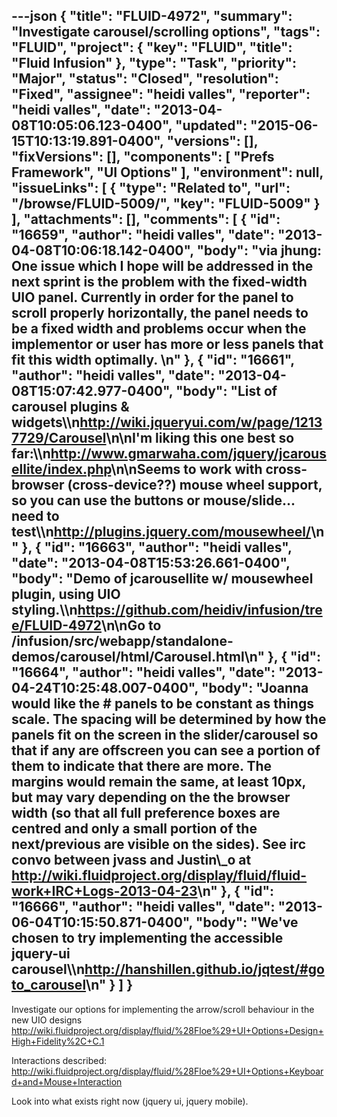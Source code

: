 ---json
{
  "title": "FLUID-4972",
  "summary": "Investigate carousel/scrolling options",
  "tags": "FLUID",
  "project": {
    "key": "FLUID",
    "title": "Fluid Infusion"
  },
  "type": "Task",
  "priority": "Major",
  "status": "Closed",
  "resolution": "Fixed",
  "assignee": "heidi valles",
  "reporter": "heidi valles",
  "date": "2013-04-08T10:05:06.123-0400",
  "updated": "2015-06-15T10:13:19.891-0400",
  "versions": [],
  "fixVersions": [],
  "components": [
    "Prefs Framework",
    "UI Options"
  ],
  "environment": null,
  "issueLinks": [
    {
      "type": "Related to",
      "url": "/browse/FLUID-5009/",
      "key": "FLUID-5009"
    }
  ],
  "attachments": [],
  "comments": [
    {
      "id": "16659",
      "author": "heidi valles",
      "date": "2013-04-08T10:06:18.142-0400",
      "body": "via jhung: One issue which I hope will be addressed in the next sprint is the problem with the fixed-width UIO panel. Currently in order for the panel to scroll properly horizontally, the panel needs to be a fixed width and problems occur when the implementor or user has more or less panels that fit this width optimally.&#x20;\n"
    },
    {
      "id": "16661",
      "author": "heidi valles",
      "date": "2013-04-08T15:07:42.977-0400",
      "body": "List of carousel plugins & widgets\\\n<http://wiki.jqueryui.com/w/page/12137729/Carousel>\n\nI'm liking this one best so far:\\\n<http://www.gmarwaha.com/jquery/jcarousellite/index.php>\n\nSeems to work with cross-browser (cross-device??) mouse wheel support, so you can use the buttons or mouse/slide... need to test\\\n<http://plugins.jquery.com/mousewheel/>\n"
    },
    {
      "id": "16663",
      "author": "heidi valles",
      "date": "2013-04-08T15:53:26.661-0400",
      "body": "Demo of jcarousellite w/ mousewheel plugin, using UIO styling.\\\n<https://github.com/heidiv/infusion/tree/FLUID-4972>\n\nGo to /infusion/src/webapp/standalone-demos/carousel/html/Carousel.html\n"
    },
    {
      "id": "16664",
      "author": "heidi valles",
      "date": "2013-04-24T10:25:48.007-0400",
      "body": "Joanna would like the # panels to be constant as things scale. The spacing will be determined by how the panels fit on the screen in the slider/carousel so that if any are offscreen you can see a portion of them to indicate that there are more. The margins would remain the same, at least 10px, but may vary depending on the the browser width (so that all full preference boxes are centred and only a small portion of the next/previous are visible on the sides). See irc convo between jvass and Justin\\_o at <http://wiki.fluidproject.org/display/fluid/fluid-work+IRC+Logs-2013-04-23>\n"
    },
    {
      "id": "16666",
      "author": "heidi valles",
      "date": "2013-06-04T10:15:50.871-0400",
      "body": "We've chosen to try implementing the accessible jquery-ui carousel\\\n<http://hanshillen.github.io/jqtest/#goto_carousel>\n"
    }
  ]
}
---
Investigate our options for implementing the arrow/scroll behaviour in the new UIO designs \
<http://wiki.fluidproject.org/display/fluid/%28Floe%29+UI+Options+Design+High+Fidelity%2C+C.1>

Interactions described:\
<http://wiki.fluidproject.org/display/fluid/%28Floe%29+UI+Options+Keyboard+and+Mouse+Interaction>

Look into what exists right now (jquery ui, jquery mobile).

        